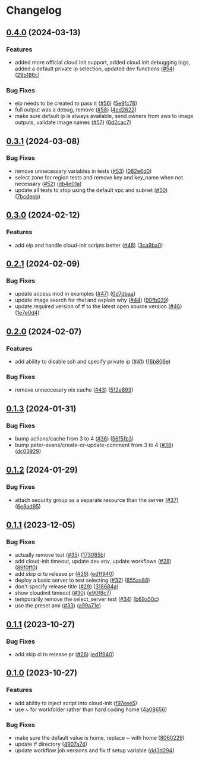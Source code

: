 # Changelog

## [0.4.0](https://github.com/rancher/terraform-aws-server/compare/v0.3.1...v0.4.0) (2024-03-13)


### Features

* added more official cloud init support, added cloud init debugging logs, added a default private ip selection, updated dev functions ([#54](https://github.com/rancher/terraform-aws-server/issues/54)) ([29b186c](https://github.com/rancher/terraform-aws-server/commit/29b186cc4754b6c72cdb727c6a361102d797c72a))


### Bug Fixes

* eip needs to be created to pass it ([#56](https://github.com/rancher/terraform-aws-server/issues/56)) ([5e9fc78](https://github.com/rancher/terraform-aws-server/commit/5e9fc78a690fbee077ef3c7e330d4c7404349e3c))
* full output was a debug, remove ([#58](https://github.com/rancher/terraform-aws-server/issues/58)) ([4ed2622](https://github.com/rancher/terraform-aws-server/commit/4ed262244fa472b8f345d3f4889d541c8b4e9a17))
* make sure default ip is always available, send owners from aws to image outputs, validate image names ([#57](https://github.com/rancher/terraform-aws-server/issues/57)) ([6d2cac7](https://github.com/rancher/terraform-aws-server/commit/6d2cac777b33a9277d4fb8c55d02852cce9fcc02))

## [0.3.1](https://github.com/rancher/terraform-aws-server/compare/v0.3.0...v0.3.1) (2024-03-08)


### Bug Fixes

* remove unnecessary variables in tests ([#53](https://github.com/rancher/terraform-aws-server/issues/53)) ([082e6d0](https://github.com/rancher/terraform-aws-server/commit/082e6d0733664ac82d01167a9e94b0ebe7929881))
* select zone for region tests and remove key and key_name when not necessary ([#52](https://github.com/rancher/terraform-aws-server/issues/52)) ([db4e01a](https://github.com/rancher/terraform-aws-server/commit/db4e01a3f2a534cc753be7ef426ea3cc94baf59e))
* update all tests to stop using the default vpc and subnet ([#50](https://github.com/rancher/terraform-aws-server/issues/50)) ([7bcdeeb](https://github.com/rancher/terraform-aws-server/commit/7bcdeebe8ba7ac14ca3e05a9e3d20a6ad3044cbc))

## [0.3.0](https://github.com/rancher/terraform-aws-server/compare/v0.2.1...v0.3.0) (2024-02-12)


### Features

* add eip and handle cloud-init scripts better ([#48](https://github.com/rancher/terraform-aws-server/issues/48)) ([3ca9ba0](https://github.com/rancher/terraform-aws-server/commit/3ca9ba05d1c130be745b65a315817dafc9b03815))

## [0.2.1](https://github.com/rancher/terraform-aws-server/compare/v0.2.0...v0.2.1) (2024-02-09)


### Bug Fixes

* update access mod in examples ([#47](https://github.com/rancher/terraform-aws-server/issues/47)) ([0d7dbaa](https://github.com/rancher/terraform-aws-server/commit/0d7dbaab1f89022eee276f844fddbde010e3d112))
* update image search for rhel and explain why ([#44](https://github.com/rancher/terraform-aws-server/issues/44)) ([90fb039](https://github.com/rancher/terraform-aws-server/commit/90fb0395d001fe851268e0f73496845f12b6d81f))
* update required version of tf to the latest open source version ([#46](https://github.com/rancher/terraform-aws-server/issues/46)) ([1e7e0d4](https://github.com/rancher/terraform-aws-server/commit/1e7e0d4715f94a1092463885f06cc29f3aee1db6))

## [0.2.0](https://github.com/rancher/terraform-aws-server/compare/v0.1.3...v0.2.0) (2024-02-07)


### Features

* add ability to disable ssh and specify private ip ([#41](https://github.com/rancher/terraform-aws-server/issues/41)) ([16b806e](https://github.com/rancher/terraform-aws-server/commit/16b806ee6cd1f4afabd9b2b6e63392b2041b62d6))


### Bug Fixes

* remove unneccesary nix cache ([#43](https://github.com/rancher/terraform-aws-server/issues/43)) ([512e893](https://github.com/rancher/terraform-aws-server/commit/512e8931199a684ce9b1ac88fbac430e13948e1f))

## [0.1.3](https://github.com/rancher/terraform-aws-server/compare/v0.1.2...v0.1.3) (2024-01-31)


### Bug Fixes

* bump actions/cache from 3 to 4 ([#36](https://github.com/rancher/terraform-aws-server/issues/36)) ([56f5fb3](https://github.com/rancher/terraform-aws-server/commit/56f5fb3b5d41aa3efc1fc349efc385b0e011423c))
* bump peter-evans/create-or-update-comment from 3 to 4 ([#38](https://github.com/rancher/terraform-aws-server/issues/38)) ([dc03929](https://github.com/rancher/terraform-aws-server/commit/dc03929f9feb48ba0a4c79521e63d1563be171cd))

## [0.1.2](https://github.com/rancher/terraform-aws-server/compare/v0.1.1...v0.1.2) (2024-01-29)


### Bug Fixes

* attach security group as a separate resource than the server ([#37](https://github.com/rancher/terraform-aws-server/issues/37)) ([6e8ad95](https://github.com/rancher/terraform-aws-server/commit/6e8ad9540a40661def83d707bb910dbc4a41f8bf))

## [0.1.1](https://github.com/rancher/terraform-aws-server/compare/v0.1.0...v0.1.1) (2023-12-05)


### Bug Fixes

* actually remove test ([#35](https://github.com/rancher/terraform-aws-server/issues/35)) ([173085b](https://github.com/rancher/terraform-aws-server/commit/173085b3ee4c8232f548f1bd78bd130ac1b48a65))
* add cloud-init timeout, update dev env, update workflows ([#28](https://github.com/rancher/terraform-aws-server/issues/28)) ([89f0ff0](https://github.com/rancher/terraform-aws-server/commit/89f0ff09d9d1e0d515cfdd627e68b4e46151829b))
* add skip ci to release pr ([#26](https://github.com/rancher/terraform-aws-server/issues/26)) ([ed1f940](https://github.com/rancher/terraform-aws-server/commit/ed1f94028cdf7aae199eca275d24f271ab6456fa))
* deploy a basic server to test selecting ([#32](https://github.com/rancher/terraform-aws-server/issues/32)) ([855aa88](https://github.com/rancher/terraform-aws-server/commit/855aa888f2703b01a199c5ca794c2fd3b9d91e79))
* don't specify release title ([#29](https://github.com/rancher/terraform-aws-server/issues/29)) ([318684a](https://github.com/rancher/terraform-aws-server/commit/318684aa7558c09a27553ba0b4e88239885b1e66))
* show cloudinit timeout ([#30](https://github.com/rancher/terraform-aws-server/issues/30)) ([e90f8c7](https://github.com/rancher/terraform-aws-server/commit/e90f8c711837397937eeca55313c59d325328691))
* temporarily remove the select_server test ([#34](https://github.com/rancher/terraform-aws-server/issues/34)) ([b69a50c](https://github.com/rancher/terraform-aws-server/commit/b69a50c723b76e67d208b051c1a6e542bf0ce37c))
* use the preset ami ([#33](https://github.com/rancher/terraform-aws-server/issues/33)) ([a99a71e](https://github.com/rancher/terraform-aws-server/commit/a99a71eebc204c403395e444911375ab3efaee2f))

## [0.1.1](https://github.com/rancher/terraform-aws-server/compare/v0.1.0...v0.1.1) (2023-10-27)


### Bug Fixes

* add skip ci to release pr ([#26](https://github.com/rancher/terraform-aws-server/issues/26)) ([ed1f940](https://github.com/rancher/terraform-aws-server/commit/ed1f94028cdf7aae199eca275d24f271ab6456fa))

## [0.1.0](https://github.com/rancher/terraform-aws-server/compare/v0.0.16...v0.1.0) (2023-10-27)


### Features

* add ability to inject script into cloud-init ([f97eee5](https://github.com/rancher/terraform-aws-server/commit/f97eee5bc13b83fef1dbb6275b6ca9b0620714d3))
* use ~ for workfolder rather than hard coding home ([4a08656](https://github.com/rancher/terraform-aws-server/commit/4a08656ad59b3d62fd54f2b46c0f385438756f8a))


### Bug Fixes

* make sure the default value is home, replace ~ with home ([8060229](https://github.com/rancher/terraform-aws-server/commit/80602294eca0bfa541e6f8de67ad41eb189137c5))
* update tf directory ([4907a74](https://github.com/rancher/terraform-aws-server/commit/4907a74923f19a9ac3b26815f243239d72430353))
* update workflow job versions and fix tf setup variable ([dd3d294](https://github.com/rancher/terraform-aws-server/commit/dd3d2945aff0286e5a031de3621984cb884203af))
